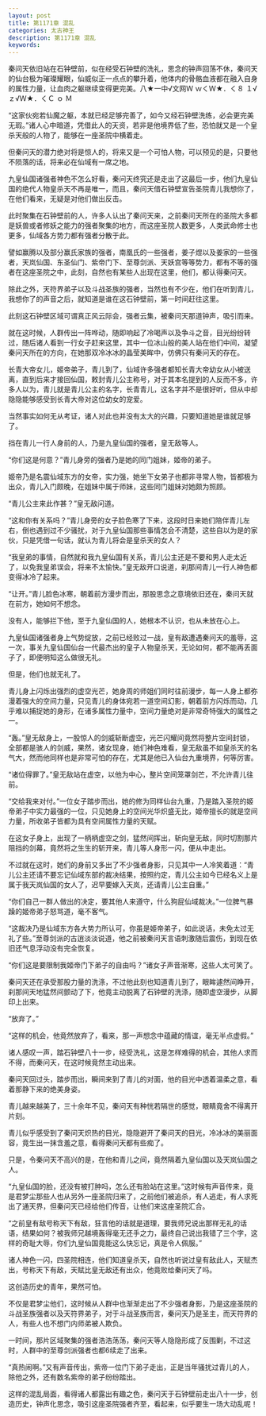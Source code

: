 ```yaml
---
layout: post
title: 第1171章 混乱
categories: 太古神王
description: 第1171章 混乱
keywords:
---
```


秦问天依旧站在石钟壁前，似在经受石钟壁的洗礼，思念的钟声回荡不休，秦问天的仙台极为璀璨耀眼，仙威似正一点点的攀升着，他体内的骨骼血液都在融入自身的属性力量，让血肉之躯继续变得更完美。八★一中√文网Ｗ ｗくＷ★．く８ １√ｚ√Ｗ★．くＣ ｏ Ｍ

“这家伙宛若仙魔之躯，本就已经足够完善了，如今又经石钟壁洗练，必会更完美无瑕。”诸人心中暗道，凭借此人的天资，若非是他境界低了些，恐怕就又是一个皇杀天般的人物了，能够在一座圣院中横着走。

但秦问天的潜力绝对将是惊人的，将来又是一个可怕人物，可以预见的是，只要他不陨落的话，将来必在仙域有一席之地。

九皇仙国诸强者神色不怎么好看，秦问天终究还是走出了这最后一步，他们九皇仙国的绝代人物皇杀天不再是唯一，而且，秦问天借石钟壁宣告圣院青儿我想你了，在他们看来，无疑是对他们做出反击。

此时聚集在石钟壁前的人，许多人认出了秦问天来，之前秦问天所在的圣院大多都是妖兽或者修妖之能力的强者聚集的地方，而这座圣院人数更多，人类武命修士也更多，仙域各方势力都有强者分散于此。

譬如赢腾以及部分赢氏家族的强者，南凰氏的一些强者，姜子煜以及姜家的一些强者，天岚仙国、东圣仙门、紫帝门下、至尊剑派、天妖宫等等势力，都有不等的强者在这座圣院之中，此刻，自然也有某些人出现在这里，他们，都认得秦问天。

除此之外，天符界弟子以及斗战圣族的强者，当然也有不少在，他们在听到青儿，我想你了的声音之后，就知道是谁在这石钟壁前，第一时间赶往这里。

此刻这石钟壁区域可谓真正风云际会，强者云集，被秦问天那道钟声，吸引而来。

就在这时候，人群传出一阵哗动，随即响起了冷喝声以及争斗之音，目光纷纷转过，随后诸人看到一行女子赶来这里，其中一位冰山般的美人站在他们中间，凝望秦问天所在的方向，在她那双冷冰冰的晶莹美眸中，仿佛只有秦问天的存在。

长青大帝女儿，姬帝弟子，青儿到了，仙域许多强者都知长青大帝幼女从小被送离，直到后来才接回仙国，敕封青儿公主称号，对于其本名提到的人反而不多，许多人以为，青儿就是青儿公主的名字，长青青儿，这名字并不是很好听，但从中却隐隐能够感受到长青大帝对这位幼女的宠爱。

当然事实如何无从考证，诸人对此也并没有太大的兴趣，只要知道她是谁就足够了。

挡在青儿一行人身前的人，乃是九皇仙国的强者，皇无敌等人。

“你们这是何意？”青儿身旁的强者乃是她的同门姐妹，姬帝的弟子。

姬帝乃是名震仙域东方的女帝，实力强，她坐下女弟子也都非寻常人物，皆都极为出众，青儿入门颇晚，在姐妹中属于师妹，这些同门姐妹对她颇为照顾。

“青儿公主来此作甚？”皇无敌问道。

“这和你有关系吗？”青儿身旁的女子脸色寒了下来，这段时日来她们陪伴青儿左右，倒也遇到过不少骚扰，对于九皇仙国那些事情怎会不清楚，这些自以为是的家伙，只是凭借一句话，就认为青儿将会是皇杀天的女人？

“我皇弟的事情，自然就和我九皇仙国有关系，青儿公主还是不要和男人走太近了，以免我皇弟误会，将来不太愉快。”皇无敌开口说道，刹那间青儿一行人神色都变得冰冷了起来。

“让开。”青儿脸色冰寒，朝着前方漫步而出，那股思念之意境依旧还在，秦问天就在前方，她如何不想念。

没有人，能够拦下他，至于九皇仙国的人，她根本不认识，也从未放在心上。

九皇仙国诸强者身上气势绽放，之前已经败过一战，皇有敌遭遇秦问天的羞辱，这一次，事关九皇仙国仙台一代最杰出的皇子人物皇杀天，无论如何，都不能再丢面子了，即便明知这么做很无礼。

但是，他们也就无礼了。

青儿身上闪烁出强烈的虚空光芒，她身周的师姐们同时往前漫步，每一人身上都弥漫着强大的空间力量，只见青儿的身体宛若一道空间幻影，朝着前方闪烁而动，几乎难以捕捉她的身形，在诸多属性力量中，空间力量绝对是非常奇特强大的属性之一。

“轰。”皇无敌身上，一股惊人的剑威斩断虚空，光芒闪耀间竟然将整片空间封锁，全部都是骇人的剑威，果然，诸女现身，她们神色难看，皇无敌虽不如皇杀天的名气大，然而他同样也是非常可怕的存在，尤其是他已入仙台九重境界，何等厉害。

“诸位得罪了。”皇无敌站在虚空，以他为中心，整片空间笼罩剑芒，不允许青儿往前。

“交给我来对付。”一位女子踏步而出，她的修为同样仙台九重，乃是踏入圣院的姬帝弟子中实力最强的一位，只见她身上的空间光华炽盛无比，姬帝擅长的就是空间力量，所收弟子皆都为具有空间属性力量的天赋。

在这女子身上，出现了一柄柄虚空之剑，猛然间挥出，斩向皇无敌，同时切割那片阻挡的剑幕，竟然将之生生的斩开来，青儿等人身形一闪，便从中走出。

不过就在这时，她们的身前又多出了不少强者身影，只见其中一人冷笑着道：“青儿公主还请不要忘记仙域东部的裁决结果，按照约定，青儿公主如今已经名义上是属于我天岚仙国的女人了，迟早要嫁入天岚，还请青儿公主自重。”

“你们自己一群人做出的决定，要其他人来遵守，什么狗屁仙域裁决。”一位脾气暴躁的姬帝弟子怒骂道，毫不客气。

“这裁决乃是仙域东方各大势力所认可，你虽是姬帝弟子，如此说话，未免太过无礼了些。”至尊剑派的古逍淡淡说道，他之前被秦问天言语刺激随后震伤，到现在依旧还气息浮动没有完全恢复。

“你们这是要限制我姬帝门下弟子的自由吗？”诸女子声音渐寒，这些人太可笑了。

秦问天还在承受那股力量的洗涤，不过他此刻也知道青儿到了，眼眸遽然间睁开，刹那间天地猛然间颤动了下，他竟主动脱离了石钟壁的洗涤，随即虚空漫步，从脚印上出来。

“放弃了。”

“这样的机会，他竟然放弃了，看来，那一声想念中蕴藏的情谊，毫无半点虚假。”

诸人感叹一声，踏石钟壁八十一步，经受洗礼，这是怎样难得的机会，其他人求而不得，而秦问天，在这时候竟然主动出来。

秦问天回过头，踏步而出，瞬间来到了青儿的对面，他的目光中透着温柔之意，看着那静下来的绝美身姿。

青儿越来越美了，三十余年不见，秦问天有种恍若隔世的感觉，眼睛竟舍不得离开片刻。

青儿似乎感受到了秦问天炽热的目光，隐隐避开了秦问天的目光，冷冰冰的美丽面容，竟生出一抹含羞之意，看得秦问天都有些痴了。

只是，令秦问天不高兴的是，在他和青儿之间，竟然隔着九皇仙国以及天岚仙国之人。

“九皇仙国的脸，还没有被打肿吗，怎么还有脸站在这里。”这时候有声音传来，竟是君梦尘那些人也从另外一座圣院归来了，之前他们被追杀，有人逃走，有人求死出了通天界，但秦问天已经给他们传音，让他们来这座圣院汇合。

“之前皇有敌号称天下有敌，狂言他的话就是道理，要我师兄说出那样无礼的话语，结果如何？被我师兄越境轰得毫无还手之力，最终自己说出我错了三个字，这样的奇耻大辱，你们九皇仙国竟能这么快忘记，真是令人佩服。”

诸人神色一闪，四圣院相连，他们知道皇杀天，自然也听说过皇有敌此人，天赋杰出，号称天下有敌，天赋比皇无敌还有出众，他竟败给秦问天了吗。

这创造历史的青年，果然可怕。

不仅是君梦尘他们，这时候从人群中也渐渐走出了不少强者身影，乃是这座圣院的斗战圣族强者以及天符界弟子，对于斗战圣族而言，秦问天乃是圣主，而天符界的人，有些人也不想门内师弟被人欺负。

一时间，那片区域聚集的强者浩浩荡荡，秦问天等人隐隐形成了反围剿，不过这时，人群中的至尊剑派强者也都6续走了出来。

“真热闹啊。”又有声音传出，紫帝一位门下弟子走出，正是当年骚扰过青儿的人，除他之外，还有数名紫帝的弟子纷纷踏出。

这样的混乱局面，看得诸人都露出有趣之色，秦问天于石钟壁前走出八十一步，创造历史，钟声化思念，吸引这座圣院强者齐至，看起来，似乎要生一场大动乱呢！
